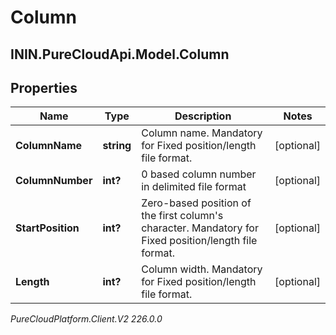 # Column

## ININ.PureCloudApi.Model.Column

## Properties

|Name | Type | Description | Notes|
|------------ | ------------- | ------------- | -------------|
| **ColumnName** | **string** | Column name. Mandatory for Fixed position/length file format. | [optional] |
| **ColumnNumber** | **int?** | 0 based column number in delimited file format | [optional] |
| **StartPosition** | **int?** | Zero-based position of the first column&#39;s character. Mandatory for Fixed position/length file format. | [optional] |
| **Length** | **int?** | Column width. Mandatory for Fixed position/length file format. | [optional] |



_PureCloudPlatform.Client.V2 226.0.0_
